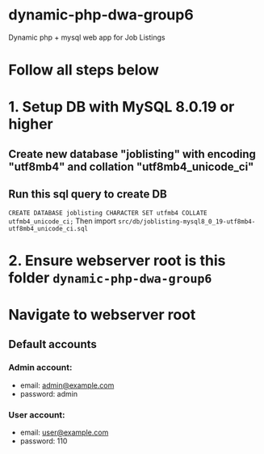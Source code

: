 # dynamic-php-dwa-group6
 Dynamic php + mysql web app for Job Listings

# Follow all steps below
# 1. Setup DB with MySQL 8.0.19 or higher
## Create new database "joblisting" with encoding "utf8mb4" and collation "utf8mb4_unicode_ci"
## Run this sql query to create DB 
`CREATE DATABASE joblisting CHARACTER SET utfmb4 COLLATE utfmb4_unicode_ci;`
Then import `src/db/joblisting-mysql8_0_19-utf8mb4-utf8mb4_unicode_ci.sql`
# 2. Ensure webserver root is this folder `dynamic-php-dwa-group6`
# Navigate to webserver root

## Default accounts

### Admin account:

- email: admin@example.com
- password: admin

### User account:
- email: user@example.com
- password: 110